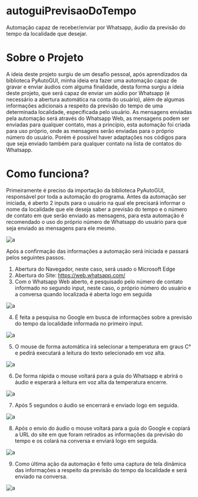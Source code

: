 # autoguiPrevisaoDoTempo
Automação capaz de receber/enviar por Whatsapp, áudio da previsão do tempo da localidade que desejar.

# Sobre o Projeto
A ideia deste projeto surgiu de um desafio pessoal, após aprendizados da biblioteca PyAutoGUI, minha ideia era fazer uma automação capaz de gravar e enviar áudios com alguma finalidade, desta forma surgiu a ideia deste projeto, que será capaz de enviar um aúdio por Whatsapp (é necessário a abertura automática na conta do usuário), além de algumas informações adicionais a respeito da previsão do tempo de uma determinada localidade, especificada pelo usuário. As mensagens enviadas pela automação será através do Whatsapp Web, as mensagens podem ser enviadas para qualquer contato, mas a princípio, esta automação foi criada para uso próprio, onde as mensagens serão enviadas para o próprio número do usuário. Porém é possível haver adaptações nos códigos para que seja enviado também para qualquer contato na lista de contatos do Whatsapp.

# Como funciona?
Primeiramente é preciso da importação da biblioteca PyAutoGUI, responsável por toda a automação do programa. Antes da automação ser iniciada, é aberto 2 inputs para o usuário na qual ele precisará informar o nome da localidade que ele deseja saber a previsão do tempo e o número de contato em que serão enviado as mensagens, para esta automação é recomendado o uso do próprio número de Whatsapp do usuário para que seja enviado as mensagens para ele mesmo.

![a](https://user-images.githubusercontent.com/84475339/170361423-15221d9a-43ef-467a-94cd-29020d3c7a21.png)

Após a confirmação das informações a automação será iniciada e passará pelos seguintes passos.

1. Abertura do Navegador, neste caso, será usado o Microsoft Edge
2. Abertura do Site: https://web.whatsapp.com/
3. Com o Whatsapp Web aberto, é pesquisado pelo número de contato informado no segundo input, neste caso, o próprio número do usuário e a conversa quando localizada é aberta logo em seguida 

![a](https://user-images.githubusercontent.com/84475339/170360919-391c1b40-94f3-4bc1-b8d6-3745b55a4755.png)

4. É feita a pesquisa no Google em busca de informações sobre a previsão do tempo da localidade informada no primeiro input. 

![a](https://user-images.githubusercontent.com/84475339/170360393-e9e09e08-777c-4897-a82c-de713bab2f7e.png)

5. O mouse de forma automática irá selecionar a temperatura em graus C° e pedirá executará a leitura do texto selecionado em voz alta.

![a](https://user-images.githubusercontent.com/84475339/170360185-a590142f-2a97-49ed-9d29-350328ec6eea.png)

6. De forma rápida o mouse voltará para a guia do Whatsapp e abrirá o áudio e esperará a leitura em voz alta da temperatura encerre. 

![a](https://user-images.githubusercontent.com/84475339/170359591-b47bfd3e-0d8e-4a5f-a87f-a1f07e8390c7.png)



7. Após 5 segundos o áudio se encerrará e enviado logo em seguida. 

![a](https://user-images.githubusercontent.com/84475339/170359241-fba3a65d-6975-4a1f-9232-e3fa75e19d5a.png)

8. Após o envio do áudio o mouse voltará para a guia do Google e copiará a URL do site em que foram retirados as informações da previsão do tempo e os colará na conversa e enviará logo em seguida. 

![a](https://user-images.githubusercontent.com/84475339/170358965-eb950e5f-f8f9-4dc0-93d8-9bc7d80f1c73.png)

9. Como última ação da automação é feito uma captura de tela dinâmica das informações a respeito da previsão do tempo da localidade e será enviado na conversa.

![a](https://user-images.githubusercontent.com/84475339/170358769-d2b02ccb-11e6-4945-80f9-498a04894c0c.png)
